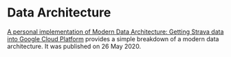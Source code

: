 # Data Architecture

[A personal implementation of Modern Data Architecture: Getting Strava data into Google Cloud Platform](https://medium.com/slalom-data-analytics/a-personal-implementation-of-modern-data-architecture-getting-strava-data-into-google-cloud-49506446ebd4) provides a simple breakdown of a modern data architecture. It was published on 26 May 2020.